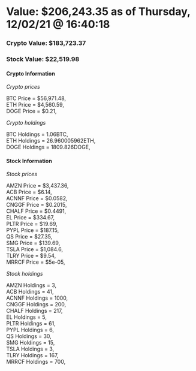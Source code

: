 # Value: $206,243.35 as of Thursday, 12/02/21 @ 16:40:18 

### Crypto Value: $183,723.37

### Stock Value: $22,519.98

#### Crypto Information 
*Crypto prices* 

BTC Price = $56,971.48,  
ETH Price = $4,560.59,  
DOGE Price = $0.21,  


*Crypto holdings* 

BTC Holdings = 1.06BTC,  
ETH Holdings = 26.960005962ETH,  
DOGE Holdings = 1809.826DOGE,  


#### Stock Information 

*Stock prices* 

AMZN Price = $3,437.36,  
ACB Price = $6.14,  
ACNNF Price = $0.0582,  
CNGGF Price = $0.2015,  
CHALF Price = $0.4491,  
EL Price = $334.67,  
PLTR Price = $19.69,  
PYPL Price = $187.15,  
QS Price = $27.35,  
SMG Price = $139.69,  
TSLA Price = $1,084.6,  
TLRY Price = $9.54,  
MRRCF Price = $5e-05,  


*Stock holdings* 

AMZN Holdings = 3,  
ACB Holdings = 41,  
ACNNF Holdings = 1000,  
CNGGF Holdings = 200,  
CHALF Holdings = 217,  
EL Holdings = 5,  
PLTR Holdings = 61,  
PYPL Holdings = 6,  
QS Holdings = 30,  
SMG Holdings = 15,  
TSLA Holdings = 3,  
TLRY Holdings = 167,  
MRRCF Holdings = 700,  


